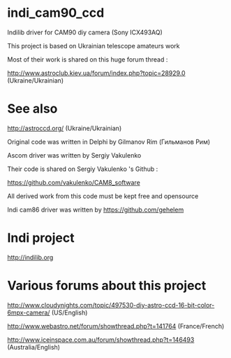 # indi_cam90_ccd
Indilib driver for CAM90 diy camera (Sony ICX493AQ)

This project is based on Ukrainian telescope amateurs work

Most of their work is shared on this huge forum thread :

http://www.astroclub.kiev.ua/forum/index.php?topic=28929.0
(Ukraine/Ukrainian)

# See also

http://astroccd.org/
(Ukraine/Ukrainian)

Original code was written in Delphi by Gilmanov Rim (Гильманов Рим)

Ascom driver was written by Sergiy Vakulenko

Their code is shared on Sergiy Vakulenko 's Github :

https://github.com/vakulenko/CAM8_software

All derived work from this code must be kept free and opensource

Indi cam86 driver was written by https://github.com/gehelem

# Indi project

http://indilib.org

# Various forums about this project

http://www.cloudynights.com/topic/497530-diy-astro-ccd-16-bit-color-6mpx-camera/
(US/English)

http://www.webastro.net/forum/showthread.php?t=141764
(France/French)

http://www.iceinspace.com.au/forum/showthread.php?t=146493
(Australia/English)
